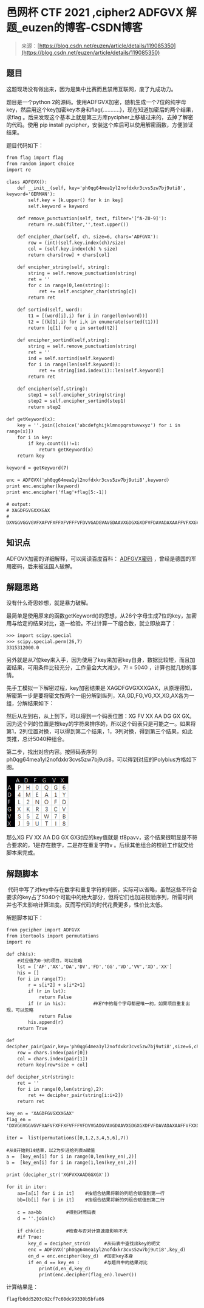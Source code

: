 <!--yml
category: 未分类
date: 2022-04-26 14:50:36
-->

# 邑网杯 CTF 2021 ,cipher2 ADFGVX 解题_euzen的博客-CSDN博客

> 来源：[https://blog.csdn.net/euzen/article/details/119085350](https://blog.csdn.net/euzen/article/details/119085350)

## 题目

这题现场没有做出来，因为是集中比赛而且禁用互联网，废了九成功力。

题目是一个python 2的源码。使用ADFGVX加密，随机生成一个7位的纯字母key，然后用这个key加密key本身和flag{...........}，现在知道加密后的两个结果，求flag 。后来发现这个基本上就是第三方库pycipher上移植过来的，去掉了解密的代码。使用 pip install pycipher，安装这个库后可以使用解密函数，方便验证结果。

题目代码如下：

```
from flag import flag
from random import choice
import re

class ADFGVX():
    def __init__(self, key='ph0qg64mea1yl2nofdxkr3cvs5zw7bj9uti8', keyword='GERMAN'):
        self.key = [k.upper() for k in key]
        self.keyword = keyword

    def remove_punctuation(self, text, filter='[^A-Z0-9]'):
        return re.sub(filter,'',text.upper())

    def encipher_char(self, ch, size=6, chars='ADFGVX'):
        row = (int)(self.key.index(ch)/size)
        col = (self.key.index(ch) % size)
        return chars[row] + chars[col]

    def encipher_string(self, string):       
        string = self.remove_punctuation(string)
        ret = ''
        for c in range(0,len(string)):
            ret += self.encipher_char(string[c])
        return ret  

    def sortind(self, word):
        t1 = [(word[i],i) for i in range(len(word))]
        t2 = [(k[1],i) for i,k in enumerate(sorted(t1))]
        return [q[1] for q in sorted(t2)]

    def encipher_sortind(self,string):
        string = self.remove_punctuation(string)    
        ret = ''
        ind = self.sortind(self.keyword)
        for i in range(len(self.keyword)):
            ret += string[ind.index(i)::len(self.keyword)]
        return ret

    def encipher(self,string):             
        step1 = self.encipher_string(string)
        step2 = self.encipher_sortind(step1)
        return step2

def getKeyword(x):
    key = ''.join([choice('abcdefghijklmnopqrstuvwxyz') for i in range(x)])
    for i in key:
        if key.count(i)!=1:
            return getKeyword(x)
    return key

keyword = getKeyword(7)

enc = ADFGVX('ph0qg64mea1yl2nofdxkr3cvs5zw7bj9uti8',keyword)
print enc.encipher(keyword)
print enc.encipher('flag'+flag[5:-1])

# output:
# XAGDFGVGXXXGAX
# DXVGGVGGVGVFXAFVFXFFXFVFFFVFDVVGADGVAVGDAAVXGDGXGXDFVFDAVADAXAAFFVFXXGVX 
```

## 知识点

ADFGVX加密的详细解释，可以阅读百度百科： [ADFGVX密码](https://baike.baidu.com/item/ADFGVX%E5%AF%86%E7%A0%81) ，曾经是德国的军用密码，后来被法国人破解。

## 解题思路

没有什么奇思妙想，就是暴力破解。

最简单是使用原来的函数getKeyword()的思想，从26个字母生成7位的key，加密用与给定的结果对比，逐一检验。不过计算一下组合数，就立即放弃了：

```
>>> import scipy.special
>>> scipy.special.perm(26,7)
3315312000.0
```

另外就是从7位key来入手，因为使用了key来加密key自身，数据比较短，而且加密结果，可用条件比较充分，工作量会大大减少。7! = 5040 ，计算也就几秒的事情。

先手工模拟一下解密过程，key加密结果是 XAGDFGVGXXXGAX，从原理得知，解密第一步是要将密文按两个一组分解到纵列，XA,GD,FG,VG,XX,XG,AX各为一组，分解结果如下：

然后从左到右，从上到下，可以得到一个码表位置：XG FV XX AA DG GX GX。因为这个列的位置是按key的字符来排序的，所以这个码表只是可能之一。如果将第1，2列位置对换，可以得到第二个结果，1，3列对换，得到第三个结果，如此类推，总计5040种组合。

第二步，找出对应内容。按照码表序列 ph0qg64mea1yl2nofdxkr3cvs5zw7bj9uti8，可以得到对应的Polybius方格如下图。

![](img/96ace80db3ddc1159b015b920105376f.png)

那么XG FV XX AA DG GX GX对应的key值就是 tf8pavv，这个结果很明显是不符合要求的，1是存在数字，二是存在重复字符v 。后续其他组合的校验工作就交给脚本来完成。

## 解题脚本

 代码中写了对key中存在数字和重复字符的判断，实际可以省略，虽然这些不符合要求的key占了5040个可能中的绝大部分，但将它们也加进校验序列，所需时间并也不太影响计算进度。反而写代码的时代花费更多，性价比太低。

解题脚本如下：

```
from pycipher import ADFGVX
from itertools import permutations
import re

def chk(s):
	#对应值为0-9的项目，可以忽略
	lst = ['AF','AX','DA','DV','FD','GG','VD','VV','XD','XX']
	his = []
	for i in range(7):
		r = s[i*2] + s[i*2+1]
		if (r in lst):
			return False
		if (r in his):			#KEY中的每个字母都是唯一的，如果项目重复出现，可以忽略
			return False
		his.append(r)
	return True

def decipher_pair(pair,key='ph0qg64mea1yl2nofdxkr3cvs5zw7bj9uti8',size=6,chars='ADFGVX'):
	row = chars.index(pair[0])
	col = chars.index(pair[1])
	return key[row*size + col]	

def decipher_str(string):
	ret = ''
	for i in range(0,len(string),2):
		ret += decipher_pair(string[i:i+2])
	return ret  

key_en = 'XAGDFGVGXXXGAX'
flag_en = 'DXVGGVGGVGVFXAFVFXFFXFVFFFVFDVVGADGVAVGDAAVXGDGXGXDFVFDAVADAXAAFFVFXXGVX'

iter =  list(permutations([0,1,2,3,4,5,6],7))

#从0开始到14结束，以2为步进给列表a赋值
a =  [key_en[i] for i in range(0,len(key_en),2)]
b =  [key_en[i] for i in range(1,len(key_en),2)]

print (decipher_str('XGFVXXAADGGXGX'))

for it in iter:
	aa=[a[i] for i in it]    #按组合结果将新的列组合赋值到第一行
	bb=[b[i] for i in it]    #按组合结果将新的列组合赋值到第二行

	c = aa+bb         #得到对照码表
	d = ''.join(c)

	if chk(c):        #检查与否对计算速度影响不大
	#if True:
		key_d = decipher_str(d)     #从码表中查找出key的明文
		enc = ADFGVX('ph0qg64mea1yl2nofdxkr3cvs5zw7bj9uti8',key_d)
		en_d = enc.encipher(key_d)  #加密key本身
		if en_d == key_en :         #与题目中的结果对比
			print(d,en_d,key_d)
			print(enc.decipher(flag_en).lower()) 
```

计算结果是：

```
flagfb0dd5203c02cf7c60dc99330b5bfa66
```